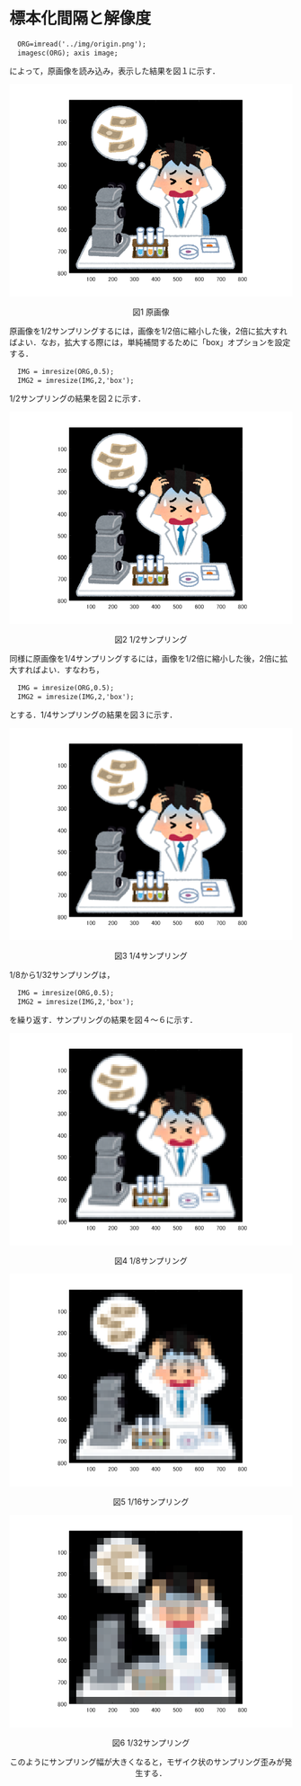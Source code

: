 # 標本化間隔と解像度

      ORG=imread('../img/origin.png');
      imagesc(ORG); axis image;
  
  によって，原画像を読み込み，表示した結果を図１に示す．
  
  ![原画像](../img/1-0.png)
  <center>図1 原画像</center>
  
  原画像を1/2サンプリングするには，画像を1/2倍に縮小した後，2倍に拡大すればよい．なお，拡大する際には，単純補間するために「box」オプションを設定する．
  
      IMG = imresize(ORG,0.5); 
      IMG2 = imresize(IMG,2,'box');
  
  1/2サンプリングの結果を図２に示す．
  
  ![原画像](../img/1-1.png)
  <center>図2 1/2サンプリング</center>
  
  同様に原画像を1/4サンプリングするには，画像を1/2倍に縮小した後，2倍に拡大すればよい．すなわち，
  
      IMG = imresize(ORG,0.5);
      IMG2 = imresize(IMG,2,'box');
  
  とする．1/4サンプリングの結果を図３に示す．
  
  ![原画像](../img/1-2.png)
  <center>図3 1/4サンプリング</center>
  
  1/8から1/32サンプリングは，
  
      IMG = imresize(ORG,0.5);
      IMG2 = imresize(IMG,2,'box');
  
  を繰り返す．サンプリングの結果を図４～６に示す．
  
  ![原画像](../img/1-3.png)
  <center>図4 1/8サンプリング</center>

  ![原画像](../img/1-4.png)  
  <center>図5 1/16サンプリング</center>
  
  ![原画像](../img/1-5.png)  
  <center>図6 1/32サンプリング</cebter>
  
  このようにサンプリング幅が大きくなると，モザイク状のサンプリング歪みが発生する．
